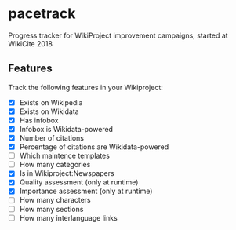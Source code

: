 # pacetrack
Progress tracker for WikiProject improvement campaigns, started at WikiCite 2018

## Features
Track the following features in your Wikiproject:

 - [x] Exists on Wikipedia
 - [x] Exists on Wikidata
 - [x] Has infobox
 - [x] Infobox is Wikidata-powered
 - [x] Number of citations
 - [x] Percentage of citations are Wikidata-powered
 - [ ] Which maintence templates
 - [ ] How many categories
 - [x] Is in Wikiproject:Newspapers
 - [x] Quality assessment (only at runtime)
 - [x] Importance assessment (only at runtime)
 - [ ] How many characters
 - [ ] How many sections
 - [ ] How many interlanguage links